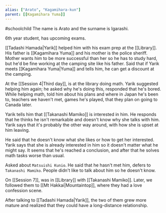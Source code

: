 ```yaml
---
alias: ["Arato", "Kagamihara-kun"]
parent: [[Kagamihara Yuma]]
---
```

#schoolchild
The name is Arato and the surname is Igarashi.

6th year student, has upcoming exams.

[[Tadashi Hamada|Yarik]] helped him with his exam prep at the [[Library]]. His father is [[Kagamihara Yuma]] and his mother is the police sheriff. Mother wants him to be more successful than her so he has to study hard, but he'd be fine working at the camping site like his father. Said that if Yarik meets [[Kagamihara Yuma|Yuma]] and tells him, he can get a discount at the camping.

At the [[Session 4|Third day]], is at the library doing math. Yarik suggested helping him again; he asked why he's doing this, responded that he's bored. While helping math, told him about his plans and where in Japan he's been to, teachers we haven't met, games he's played, that they plan on going to Canada later.

Yarik tells him that [[Takanashi Mamiko]] is interested in him. He responds that he thinks he isn't remarkable and doesn't know why she talks with him. Yarik says that it's probably the other way around, with how she is upset at him leaving.

He said that he doesn't know what she likes or how to get her interested. Yarik says that she is already interested in him so it doesn't matter what he might say. It seems that he's reached a conclusion, and after that he solves math tasks worse than usual.

Asked about `Matsuishi Kunio`. He said that he hasn't met him, defers to `Takanashi Mamiko`. People didn't like to talk about him so he doesn't know.

On [[Session 7]], was in [[Library]] with [[Takanashi Mamiko]]. Later, we followed them to [[Mt Hakkai|Mountaintop]], where they had a love confession scene.

After talking to [[Tadashi Hamada|Yarik]], the two of them grew more mature and realized that they could have a long-distance relationship. 